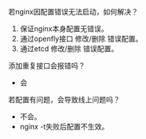 若nginx因配置错误无法启动，如何解决？

1. 保证nginx本身配置无错误。
2. 通过openfly接口 修改/删除 错误配置。
3. 通过etcd 修改/删除 错误配置。

添加重复接口会报错吗？
* 会

若配置有问题，会导致线上问题吗？
* 不会。
* nginx -t失败后配置不生效。